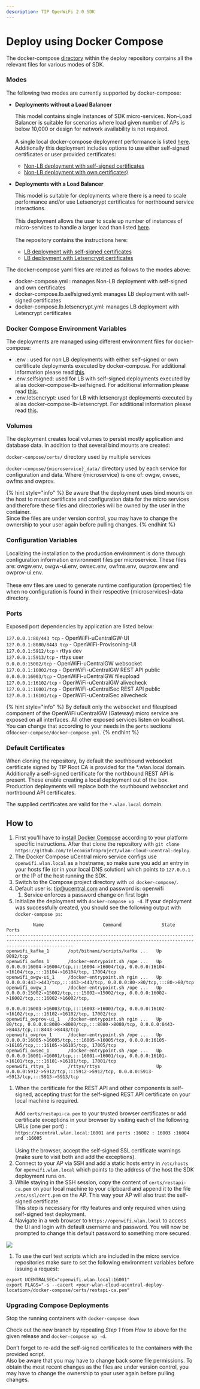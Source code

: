 ```yaml
---
description: TIP OpenWiFi 2.0 SDK
---
```


# Deploy using Docker Compose

The docker-compose [directory](https://github.com/Telecominfraproject/wlan-cloud-ucentral-deploy/tree/release/v2.4.0/docker-compose) within the deploy repository contains all the relevant files for various modes of SDK.&#x20;

### Modes&#x20;

The following two modes are currently supported by docker-compose:

*   **Deployments without a Load Balancer**

    This model contains single instances of SDK micro-services. Non-Load Balancer is suitable for scenarios where load given number of APs is below 10,000 or design for network availability is not required. \
    \
    A single local docker-compose deployment performance is listed [here](../performance/sdk.md). Additionally this deployment includes options to use either self-signed certificates or user provided certificates: &#x20;

    * [Non-LB deployment with self-signed certificates](https://github.com/Telecominfraproject/wlan-cloud-ucentral-deploy/tree/release/v2.4.0/docker-compose#non-lb-deployment-with-self-signed-certificates)
    * [Non-LB deployment with own certificates](https://github.com/Telecominfraproject/wlan-cloud-ucentral-deploy/tree/release/v2.4.0/docker-compose#non-lb-deployment-with-own-certificates)\

*   **Deployments with a Load Balancer**

    This model is suitable for deployments where there is a need to scale performance and/or use Letsencrypt certificates for northbound service interactions. \
    \
    This deployment allows the user to scale up number of instances of micro-services to handle a larger load than listed [here](../performance/sdk.md).  \
    \
    The repository contains the instructions here:&#x20;

    * [LB deployment with self-signed certificates](https://github.com/Telecominfraproject/wlan-cloud-ucentral-deploy/tree/release/v2.4.0/docker-compose#lb-deployment-with-self-signed-certificates)
    * [LB deployment with Letsencrypt certificates](https://github.com/Telecominfraproject/wlan-cloud-ucentral-deploy/tree/release/v2.4.0/docker-compose#lb-deployment-with-letsencrypt-certificates)

&#x20;The  docker-compose yaml files are related as follows to the modes above:

* docker-compose.yml : manages Non-LB deployment with self-signed and own certificates
* docker-compose.lb.selfsigned.yml: manages LB deployment with self-signed certificates
* docker-compose.lb.letsencrypt.yml: manages LB deployment with Letencrypt certificates

### Docker Compose Environment Variables

The deployments are managed using different environment files for docker-compose:

* .env : used for non LB deployments with either self-signed or own certificate deployments executed by docker-compose. For additional information please read [this](https://github.com/Telecominfraproject/wlan-cloud-ucentral-deploy/tree/main/docker-compose#non-lb-deployment-with-self-signed-certificates).
* .env.selfsigned: used for LB with self-signed deployments executed by alias docker-compose-lb-selfsigned. For additional information please read [this](https://github.com/Telecominfraproject/wlan-cloud-ucentral-deploy/tree/main/docker-compose#lb-deployment-with-self-signed-certificates).
* .env.letsencrypt: used for LB with letsencrypt deployments executed by alias docker-compose-lb-letsencrypt. For additional information please read [this](https://github.com/Telecominfraproject/wlan-cloud-ucentral-deploy/tree/main/docker-compose#lb-deployment-with-letsencrypt-certificates).

### Volumes

The deployment creates local volumes to persist mostly application and database data. In addition to that several bind mounts are created:

`docker-compose/certs/` directory used by multiple services

`docker-compose/{microservice}_data/` directory used by each service for configuration and data. Where {microservice} is one of: owgw, owsec, owfms and owprov.&#x20;

{% hint style="info" %}
Be aware that the deployment uses bind mounts on the host to mount certificate and configuration data for the micro services and therefore these files and directories will be owned by the user in the container.\
Since the files are under version control, you may have to change the ownership to your user again before pulling changes.
{% endhint %}

### Configuration Variables

Localizing the installation to the production environment is done through configuration information environment files per microservice. These files are: owgw.env, owgw-ui.env, owsec.env, owfms.env, owprov.env and owprov-ui.env. \
\
These env files are used to generate runtime configuration (properties) file when no configuration is found in their respective {microservices}-data directory. &#x20;

### Ports

Exposed port dependencies by application are listed below:

`127.0.0.1:80/443 tcp` - OpenWiFi-uCentralGW-UI\
`127.0.0.1:8080/8443 tcp` - OpenWiFi-Provisoning-UI\
`127.0.0.1:5912/tcp` - rttys dev\
`127.0.0.1:5913/tcp` - rttys user\
`0.0.0.0:15002/tcp` - OpenWiFi-uCentralGW websocket\
`127.0.0.1:16002/tcp` - OpenWiFi-uCentralGW REST API public\
`0.0.0.0:16003/tcp` - OpenWiFi-uCentralGW fileupload\
`127.0.0.1:16102/tcp` - OpenWiFi-uCentralGW alivecheck\
`127.0.0.1:16001/tcp` - OpenWiFi-uCentralSec REST API public\
`127.0.0.1:16101/tcp` - OpenWiFi-uCentralSec alivecheck

{% hint style="info" %}
By default only the websocket and fileupload component of the OpenWiFi uCentralGW (Gateway) micro service are exposed on all interfaces. All other exposed services listen on localhost. You can change that according to your needs in the `ports` sections of`docker-compose/docker-compose.yml`.
{% endhint %}

### Default Certificates

When cloning the repository, by default the southbound websocket certificate signed by TIP Root CA is provided for the \*.wlan.local domain. Additionally a self-signed certificate for the northbound REST API is present. These enable creating a local deployment out of the box. Production deployments will replace both the southbound websocket and northbound API certificates.&#x20;

The supplied certificates are valid for the `*.wlan.local` domain.

## How to

1. First you'll have to [install Docker Compose](https://docs.docker.com/compose/install/) according to your platform specific instructions. After that clone the repository with `git clone https://github.com/Telecominfraproject/wlan-cloud-ucentral-deploy`. &#x20;
2. The Docker Compose uCentral micro service configs use `openwifi.wlan.local` as a hostname, so make sure you add an entry in your hosts file (or in your local DNS solution) which points to `127.0.0.1` or the IP of the host running the SDK. &#x20;
3. Switch to the Compose project directory with `cd docker-compose/`. &#x20;
4. Default user is: tip@ucentral.com and password is: openwifi&#x20;
   1. Service enforces a password change on first login
5. Initialize the deployment with `docker-compose up -d`. If your deployment was successfully created, you should see the following output with `docker-compose ps`:

```
          Name                      Command               State                                                   Ports
---------------------------------------------------------------------------------------------------------------------------------------------------------------------
openwifi_kafka_1       /opt/bitnami/scripts/kafka ...   Up      9092/tcp
openwifi_owfms_1       /docker-entrypoint.sh /ope ...   Up      0.0.0.0:16004->16004/tcp,:::16004->16004/tcp, 0.0.0.0:16104->16104/tcp,:::16104->16104/tcp, 17004/tcp
openwifi_owgw-ui_1     /docker-entrypoint.sh ngin ...   Up      0.0.0.0:443->443/tcp,:::443->443/tcp, 0.0.0.0:80->80/tcp,:::80->80/tcp
openwifi_owgw_1        /docker-entrypoint.sh /ope ...   Up      0.0.0.0:15002->15002/tcp,:::15002->15002/tcp, 0.0.0.0:16002->16002/tcp,:::16002->16002/tcp,
                                                                0.0.0.0:16003->16003/tcp,:::16003->16003/tcp, 0.0.0.0:16102->16102/tcp,:::16102->16102/tcp, 17002/tcp
openwifi_owprov-ui_1   /docker-entrypoint.sh ngin ...   Up      80/tcp, 0.0.0.0:8080->8080/tcp,:::8080->8080/tcp, 0.0.0.0:8443->8443/tcp,:::8443->8443/tcp
openwifi_owprov_1      /docker-entrypoint.sh /ope ...   Up      0.0.0.0:16005->16005/tcp,:::16005->16005/tcp, 0.0.0.0:16105->16105/tcp,:::16105->16105/tcp, 17005/tcp
openwifi_owsec_1       /docker-entrypoint.sh /ope ...   Up      0.0.0.0:16001->16001/tcp,:::16001->16001/tcp, 0.0.0.0:16101->16101/tcp,:::16101->16101/tcp, 17001/tcp
openwifi_rttys_1       /rttys/rttys                     Up      0.0.0.0:5912->5912/tcp,:::5912->5912/tcp, 0.0.0.0:5913->5913/tcp,:::5913->5913/tcp
```

1. When the certificate for the REST API and other components is self-signed, accepting trust for the self-signed REST API certificate on your local machine is required. \
   \
   Add `certs/restapi-ca.pem` to your trusted browser certificates or add certificate exceptions in your browser by visiting each of the following URLs (one per port) : \
   `https://ucentral.wlan.local:16001 and ports :16002 : 16003 :16004 and :16005` \
   \
   Using the browser, accept the self-signed SSL certificate warnings (make sure to visit both and add the exceptions).
2. Connect to your AP via SSH and add a static hosts entry in `/etc/hosts` for `openwifi.wlan.local` which points to the address of the host the SDK deployment runs on.
3. While staying in the SSH session, copy the content of `certs/restapi-ca.pem` on your local machine to your clipboard and append it to the file `/etc/ssl/cert.pem` on the AP. This way your AP will also trust the self-signed certificate.  \
   This step is necessary for rtty features and only required when using self-signed test deployment.&#x20;
4. Navigate in a web browser to `https://openwifi.wlan.local` to access the UI and login with default username and password. You will now be prompted to change this default password to something more secured. &#x20;

![
](<../.gitbook/assets/Screen Shot 2021-12-08 at 2.14.02 PM.png>)

1. To use the curl test scripts which are included in the  micro service repositories make sure to set the following environment variables before issuing a request:

```
export UCENTRALSEC="openwifi.wlan.local:16001"
export FLAGS="-s --cacert <your-wlan-cloud-ucentral-deploy-location>/docker-compose/certs/restapi-ca.pem"
```

### Upgrading Compose Deployments

Stop the running containers with `docker-compose down`

Check out the new branch by repeating _Step 1_ from _How to_ above for the given release and `docker-compose up -d`.

Don’t forget to re-add the self-signed certificates to the containers with the provided script.\
Also be aware that you may have to change back some file permissions. To obtain the most recent changes as the files are under version control, you may have to change the ownership to your user again before pulling changes.

